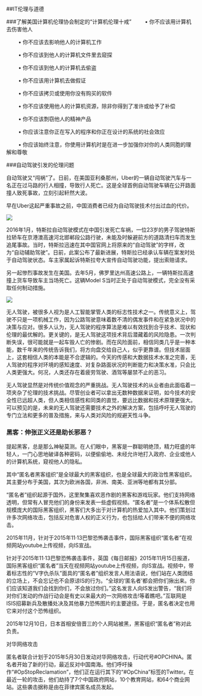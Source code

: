 ##IT伦理与道德

###了解美国计算机伦理协会制定的“计算机伦理十戒” 
   
   • 你不应该用计算机去伤害他人 

   • 你不应该去影响他人的计算机工作 

   • 你不应该到他人的计算机文件里去窥探 

   • 你不应该到他人的计算机去偷盗 

   • 你不应该用计算机去做假证 

   • 你不应该拷贝或使用你没有购买的软件 

   • 你不应该使用他人的计算机资源，除非你得到了准许或给予了补偿 

   • 你不应该剽窃他人的精神产品 

   • 你应该注意你正在写入的程序和你正在设计的系统的社会效应 

   • 你应该始终注意，你使用计算机时是在进一步加强你对你的人类同胞的理解和尊敬 

###自动驾驶引发的伦理问题

自动驾驶又“闯祸”了。日前，在美国亚利桑那州，Uber的一辆自动驾驶汽车与一名正在过马路的行人相撞，导致行人死亡。这是全球首例自动驾驶车辆在公开路面撞人致死事故，立刻引起轩然大波。

早在Uber这起严重事故之前，中国消费者已经为自动驾驶技术付出过血的代价。

![](http://a3.qpic.cn/psb?/V1186OFx1RNIby/IJV6NsI5xQF1PbsdtMIYVTutGk379IvQmJAt.8v0waw!/m/dEYBAAAAAAAAnull&bo=kAEIAQAAAAARB6g!&rf=photolist&t=5)

2016年1月，特斯拉自动驾驶模式在中国引发死亡车祸，一位23岁的男子驾驶特斯拉轿车在京港澳高速河北邯郸段公路行驶，未能及时躲避前方的道路清扫车而发生追尾事故。当时，特斯拉迅速在其中国官网上将原来的“自动驾驶”的字样，改为“自动辅助驾驶”。日前，此案公布了最新进展，特斯拉已经承认车辆在案发时处于自动驾驶状态。车主家属起诉特斯拉夸大宣传自动驾驶功能，提出索赔请求。

另一起惨烈事故发生在美国。去年5月，佛罗里达州高速公路上，一辆特斯拉高速撞上货车导致车主当场死亡。这辆Model S当时正处于自动驾驶模式，完全没有采取任何制动措施。

![](http://a4.qpic.cn/psb?/V1186OFx1RNIby/40xXD7lxHqPWLO0NdNbmg5mPHv.Kr0eyHiHwxROogmw!/m/dDcBAAAAAAAAnull&bo=qAKPAQAAAAARBxQ!&rf=photolist&t=5)


无人驾驶，被很多人视为是人工智能掌管人类的标志性技术之一。传统意义上，驾驶不只是一项机械工作，因为公路驾驶意味着数不清的偶发事件和在紧急状况中的决策与应对。很多人认为，无人驾驶的程序算法是难以有效找到合乎技术、现状和伦理的最优解的。更关键的，是无人驾驶这项技术背后潜藏着的风险隐患。一次判断失误，很可能就是一起车毁人亡的惨剧。而在风险面前，相信同类几乎是一种本能，数千年来的传统告诉我们，将方向盘交给自己人，似乎更靠谱。但技术层面上，这套相信人类的本能是不合逻辑的。今天的传感和大数据技术水准之完善，无人驾驶的程序对环境的感知速度、对复杂路面状况的判断能力和决策水准，只会比人类更强大。何况，人类还存在着疲劳驾驶、酒驾等屡禁不止的恶习。

无人驾驶显然是对传统价值观念的严重挑战。无人驾驶技术的从业者由此面临着一项夹杂了伦理的技术挑战。尽管创业者可以拿出无数种数据来证明，如今技术的安全性已远超人类，但人类相信感性和同类的直觉，要远比数据和技术原理更强大。可以预见的是，未来的无人驾驶还需要技术之外的解决方案，包括呼吁无人驾驶的专门立法和更多的普及措施，来与人类对风险的规避天性斗争。

### 黑客：伸张正义还是助长邪恶？

提起黑客，总是那么神秘莫测。在人们眼中，黑客是一群聪明绝顶，精力旺盛的年轻人，一门心思地破译各种密码，以便偷偷地、未经允许地打入政府、企业或他人的计算机系统，窥视他人的隐私。

其中“匿名者黑客组织”是全球最大的黑客组织，也是全球最大的政治性黑客组织。其主要分布于美国，其次为欧洲各国，非洲、南美、亚洲等地都有其分部。

“匿名者”组织起源于国外，这里聚集喜欢恶作剧的黑客和游戏玩家。他们支持网络透明，但常有人冒充他们的身份来发表一些虚假视频。“匿名者”是一个体系松散但规模庞大的国际黑客组织，黑客们大多出于对计算机的热爱加入其中。他们策划过许多次网络攻击，包括反对危害人权的正义行为，也包括给人们带来不便的网络攻击。

2015年11月，针对于2015年11·13巴黎恐怖袭击事件，国际黑客组织“匿名者”在视频网站youtube上传视频，向IS宣战。

针对于2015年11·13巴黎恐怖袭击事件，英国《每日邮报》2015年11月15日报道，国际黑客组织“匿名者”当天在视频网站youtube上传视频，向IS宣战。视频中，带着标志性的“V字仇杀队”面具的“匿名者”组织发言人用法语说，他们站在人类团结的立场上，不会忘记也不会原谅IS的行为。“全球的‘匿名者’都会把你们揪出来。你们应该知道我们会找到你们，不会放过你们。”这名发言人向IS发出警告，“我们将对你们发动的作战行动会是有史以来最大的一次网络攻击!等着瞧吧。”互联网是ISIS招募新兵及散播处决及其他暴力恐怖图片的主要途径。于是，匿名者决定也用它来对付这个恐怖组织。

2015年12月10日，日本首相安倍晋三的个人网站被黑，黑客组织“匿名者”称对此负责。

对华网络攻击

匿名者联合计划于2015年5月30日发动对华网络攻击，行动代号#OPCHINA。匿名者开始了新的行动，最近反对中国南海。他们呼吁操作“#OpStopReclamation”，他们正在运行其下的“#OpChina”标签的Twitter。在最近一轮的攻击，他们劫持了7个中国政府网站，10个教育网站，和64个商业网站。这些袭击据称是由在菲律宾匿名成员发起。

![]()